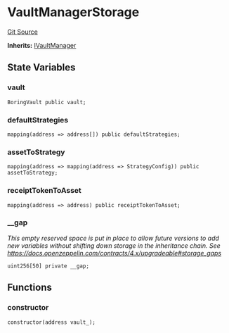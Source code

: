 # VaultManagerStorage
[Git Source](https://github.com/Level-Money/contracts/blob/dc473999128bb60d87e479b557f6971af65ff8db/src/v2/usd/VaultManagerStorage.sol)

**Inherits:**
[IVaultManager](/src/v2/interfaces/level/IVaultManager.sol/interface.IVaultManager.md)


## State Variables
### vault

```solidity
BoringVault public vault;
```


### defaultStrategies

```solidity
mapping(address => address[]) public defaultStrategies;
```


### assetToStrategy

```solidity
mapping(address => mapping(address => StrategyConfig)) public assetToStrategy;
```


### receiptTokenToAsset

```solidity
mapping(address => address) public receiptTokenToAsset;
```


### __gap
*This empty reserved space is put in place to allow future versions to add new
variables without shifting down storage in the inheritance chain.
See https://docs.openzeppelin.com/contracts/4.x/upgradeable#storage_gaps*


```solidity
uint256[50] private __gap;
```


## Functions
### constructor


```solidity
constructor(address vault_);
```

